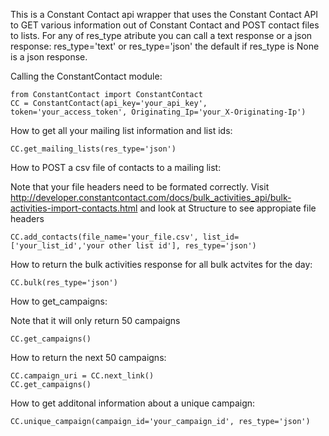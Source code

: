 
This is a Constant Contact api wrapper that uses the Constant Contact API to GET various information out of Constant Contact and POST contact files to lists. For any of res_type atribute you can call a text response or a json response: res_type='text' or res_type='json' the default if res_type is None is a json response.


Calling the ConstantContact module:
```
from ConstantContact import ConstantContact
CC = ConstantContact(api_key='your_api_key', token='your_access_token', Originating_Ip='your_X-Originating-Ip')
```

How to get all your mailing list information and list ids:
```
CC.get_mailing_lists(res_type='json')
```

How to POST a csv file of contacts to a mailing list:

Note that your file headers need to be formated correctly. Visit http://developer.constantcontact.com/docs/bulk_activities_api/bulk-activities-import-contacts.html and look at Structure to see appropiate file headers

```
CC.add_contacts(file_name='your_file.csv', list_id=['your_list_id','your other list id'], res_type='json')
```

How to return the bulk activities response for all bulk actvites for the day:
```
CC.bulk(res_type='json')
```

How to get_campaigns:

Note that it will only return 50 campaigns
```
CC.get_campaigns()
```

How to return the next 50 campaigns:

```
CC.campaign_uri = CC.next_link()
CC.get_campaigns()
```

How to get additonal information about a unique campaign:

```
CC.unique_campaign(campaign_id='your_campaign_id', res_type='json')
```
